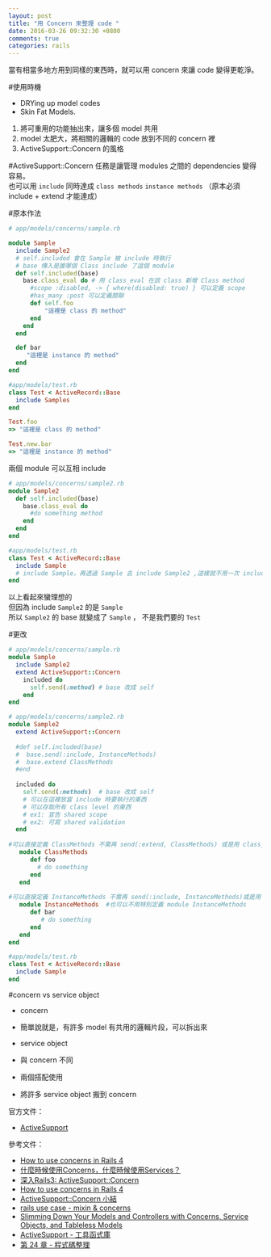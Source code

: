 ```yaml
---
layout: post
title: "用 Concern 來整理 code "
date: 2016-03-26 09:32:30 +0800
comments: true
categories: rails
---
```


當有相當多地方用到同樣的東西時，就可以用 concern 來讓 code 變得更乾淨。

<!--more-->

#使用時機
* DRYing up model codes
* Skin Fat Models.

1. 將可重用的功能抽出來，讓多個 model 共用
2. model 太肥大，將相關的邏輯的 code 放到不同的 concern 裡
3. ActiveSupport::Concern 的風格

#ActiveSupport::Concern
任務是讓管理 modules 之間的 dependencies 變得容易。  
也可以用 `include` 同時達成 `class methods` `instance methods`
（原本必須 include + extend 才能達成）

#原本作法

```ruby
# app/models/concerns/sample.rb

module Sample
  include Sample2
  # self.included 會在 Sample 被 include 時執行
  # base 傳入是誰哪個 Class include 了這個 module
  def self.included(base)
    base.class_eval do # 用 class_eval 在該 class 新增 Class method
      #scope :disabled, -> { where(disabled: true) } 可以定義 scope
      #has_many :post 可以定義關聯
      def self.foo
          "這裡是 class 的 method"
      end
    end
  end

  def bar
     "這裡是 instance 的 method"
  end
end
```
```ruby
#app/models/test.rb
class Test < ActiveRecord::Base
  include Samples
end

Test.foo
=> "這裡是 class 的 method"

Test.new.bar
=> "這裡是 instance 的 method"
```

兩個 module 可以互相 include

```ruby
# app/models/concerns/sample2.rb
module Sample2
  def self.included(base)
    base.class_eval do
      #do something method
    end
  end
end
```
```ruby
#app/models/test.rb
class Test < ActiveRecord::Base
  include Sample
  # include Sample，再透過 Sample 去 include Sample2 ,這樣就不用一次 include 兩個 module了
end
```
以上看起來蠻理想的  
但因為 include `Sample2` 的是 `Sample`  
所以 `Sample2` 的 base 就變成了 `Sample` ， 不是我們要的 `Test`


#更改

```ruby
# app/models/concerns/sample.rb
module Sample
  include Sample2
  extend ActiveSupport::Concern
    included do
      self.send(:method) # base 改成 self
    end
end
```

```ruby
# app/models/concerns/sample2.rb
module Sample2
  extend ActiveSupport::Concern
  
  #def self.included(base)
  #  base.send(:include, InstanceMethods)
  #  base.extend ClassMethods
  #end
  
  included do
    self.send(:methods)  # base 改成 self
    # 可以在這裡放當 include 時要執行的東西
    # 可以存取所有 class level 的東西
    # ex1: 宣告 shared scope
    # ex2: 可寫 shared validation
  end
  
#可以直接定義 ClassMethods 不需再 send(:extend, ClassMethods) 或是用 class_eval 去定義
   module ClassMethods  
      def foo
        # do something
      end
   end
   
#可以直接定義 InstanceMethods 不需再 send(:include, InstanceMethods)或是用 instance_eval 去定義
   module InstanceMethods  #也可以不用特別定義 module InstanceMethods
      def bar
         # do something
      end
   end
end
```

```ruby
#app/models/test.rb
class Test < ActiveRecord::Base
  include Sample
end
```

#concern vs service object

* concern
 - 簡單說就是，有許多 model 有共用的邏輯片段，可以拆出來   
* service object
 - 與 concern 不同

* 兩個搭配使用
 - 將許多 service object 搬到 concern

官方文件：  

* [ActiveSupport](http://api.rubyonrails.org/classes/ActiveSupport/Concern.html)  
 
參考文件：  

* [How to use concerns in Rails 4](http://stackoverflow.com/questions/14541823/how-to-use-concerns-in-rails-4)
* [什麼時候使用Concerns，什麼時候使用Services？](https://ruby-china.org/topics/18401)  
* [深入Rails3: ActiveSupport::Concern](https://ihower.tw/blog/archives/3949)  
* [How to use concerns in Rails 4](http://stackoverflow.com/questions/14541823/how-to-use-concerns-in-rails-4)  
* [ActiveSupport::Concern 小結](https://ruby-china.org/topics/19812)  
* [rails use case - mixin & concerns](http://adz.cool/posts/210893-rails-use-case-mixin-and-concerns)  
* [Slimming Down Your Models and Controllers with Concerns, Service Objects, and Tableless Models](https://www.viget.com/articles/slimming-down-your-models-and-controllers)  
* [ActiveSupport - 工具函式庫](https://ihower.tw/rails4/activesupport.html)
* [第 24 章 - 程式碼整理](http://ithelp.ithome.com.tw/articles/10188736)